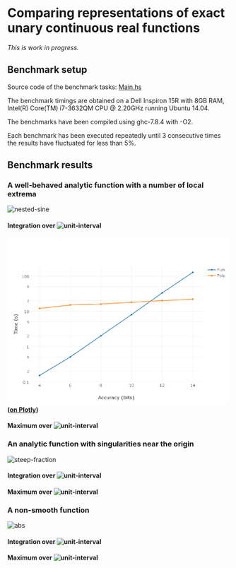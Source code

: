 # Comparing representations of exact unary continuous real functions

_This is work in progress._

## Benchmark setup

Source code of the benchmark tasks: [Main.hs](https://github.com/michalkonecny/aern2/blob/master/aern2-fnreps/main/Main.hs)

The benchmark timings are obtained on a Dell Inspiron 15R with 8GB RAM,
Intel(R) Core(TM) i7-3632QM CPU @ 2.20GHz running Ubuntu 14.04.

The benchmarks have been compiled using ghc-7.8.4 with -O2.

Each benchmark has been executed repeatedly until 3 consecutive times the results have fluctuated for less than 5%.

## Benchmark results

### A well-behaved analytic function with a number of local extrema

![nested-sine](http://latex.codecogs.com/gif.latex?\\sin(10x+\\sin(20x^2)))

#### Integration over ![unit-interval](http://latex.codecogs.com/gif.latex?[-1,1])

![sinesine-integrate.png](plots/sinesine-integrate.png?raw=true)
__([on Plotly](https://plot.ly/~mikkonecny/11/time-s-vs-accuracy-bits/))__

#### Maximum over ![unit-interval](http://latex.codecogs.com/gif.latex?[-1,1])

### An analytic function with singularities near the origin

![steep-fraction](http://latex.codecogs.com/gif.latex?{\\frac{1}{100x^2+1}})

#### Integration over ![unit-interval](http://latex.codecogs.com/gif.latex?[-1,1])

#### Maximum over ![unit-interval](http://latex.codecogs.com/gif.latex?[-1,1])

### A non-smooth function

![abs](http://latex.codecogs.com/gif.latex?|x|)

#### Integration over ![unit-interval](http://latex.codecogs.com/gif.latex?[-1,1])

#### Maximum over ![unit-interval](http://latex.codecogs.com/gif.latex?[-1,1])
